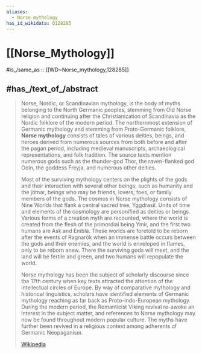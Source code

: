 ```yaml
---
aliases:
  - Norse mythology
has_id_wikidata: Q128285
---
```

# [[Norse_Mythology]] 

#is_/same_as :: [[WD~Norse_mythology,128285]] 

## #has_/text_of_/abstract 

> Norse, Nordic, or Scandinavian mythology, is the body of myths belonging to the North Germanic peoples, stemming from Old Norse religion and continuing after the Christianization of Scandinavia as the Nordic folklore of the modern period. The northernmost extension of Germanic mythology and stemming from Proto-Germanic folklore, **Norse mythology** consists of tales of various deities, beings, and heroes derived from numerous sources from both before and after the pagan period, including medieval manuscripts, archaeological representations, and folk tradition. The source texts mention numerous gods such as the thunder-god Thor, the raven-flanked god Odin, the goddess Freyja, and numerous other deities.
>
> 
>
> Most of the surviving mythology centers on the plights of the gods and their interaction with several other beings, such as humanity and the jötnar, beings who may be friends, lovers, foes, or family members of the gods. The cosmos in Norse mythology consists of Nine Worlds that flank a central sacred tree, Yggdrasil. Units of time and elements of the cosmology are personified as deities or beings. Various forms of a creation myth are recounted, where the world is created from the flesh of the primordial being Ymir, and the first two humans are Ask and Embla. These worlds are foretold to be reborn after the events of Ragnarök when an immense battle occurs between the gods and their enemies, and the world is enveloped in flames, only to be reborn anew. There the surviving gods will meet, and the land will be fertile and green, and two humans will repopulate the world.
>
> Norse mythology has been the subject of scholarly discourse since the 17th century when key texts attracted the attention of the intellectual circles of Europe. By way of comparative mythology and historical linguistics, scholars have identified elements of Germanic mythology reaching as far back as Proto-Indo-European mythology. During the modern period, the Romanticist Viking revival re-awoke an interest in the subject matter, and references to Norse mythology may now be found throughout modern popular culture. The myths have further been revived in a religious context among adherents of Germanic Neopaganism.
>
> [Wikipedia](https://en.wikipedia.org/wiki/Norse%20mythology)